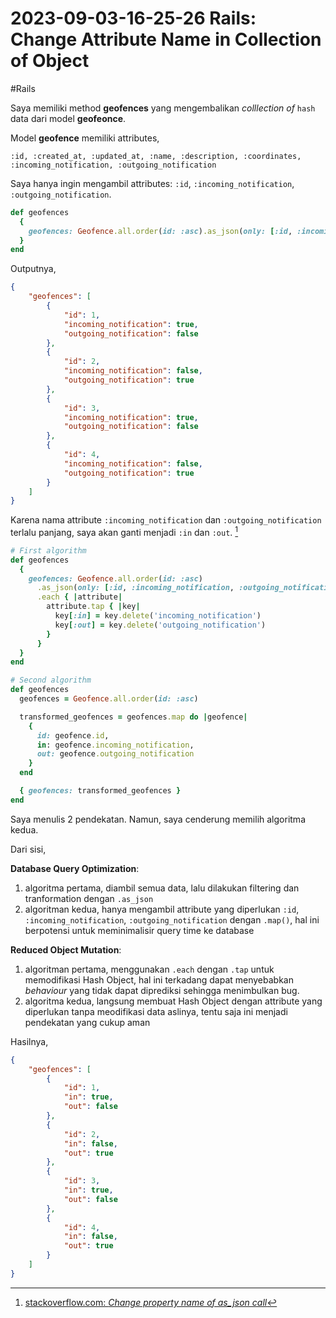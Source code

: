 # 2023-09-03-16-25-26 Rails: Change Attribute Name in Collection of Object

#Rails

Saya memiliki method **geofences** yang mengembalikan *colllection of* `hash` data dari model **geofeonce**.

Model **geofence** memiliki attributes,

```
:id, :created_at, :updated_at, :name, :description, :coordinates, :incoming_notification, :outgoing_notification
```

Saya hanya ingin mengambil attributes: `:id`, `:incoming_notification`, `:outgoing_notification`.

```ruby
def geofences
  {
    geofences: Geofence.all.order(id: :asc).as_json(only: [:id, :incoming_notification, :outgoing_notification])
  }
end
```

Outputnya,

```json
{
    "geofences": [
        {
            "id": 1,
            "incoming_notification": true,
            "outgoing_notification": false
        },
        {
            "id": 2,
            "incoming_notification": false,
            "outgoing_notification": true
        },
        {
            "id": 3,
            "incoming_notification": true,
            "outgoing_notification": false
        },
        {
            "id": 4,
            "incoming_notification": false,
            "outgoing_notification": true
        }
    ]
}
```

Karena nama attribute `:incoming_notification` dan `:outgoing_notification` terlalu panjang, saya akan ganti menjadi `:in` dan `:out`. [^1]

```ruby
# First algorithm
def geofences
  {
    geofences: Geofence.all.order(id: :asc)
      .as_json(only: [:id, :incoming_notification, :outgoing_notification])
      .each { |attribute|
        attribute.tap { |key|
          key[:in] = key.delete('incoming_notification')
          key[:out] = key.delete('outgoing_notification')
        }
      }
  }
end

# Second algorithm
def geofences
  geofences = Geofence.all.order(id: :asc)

  transformed_geofences = geofences.map do |geofence|
    {
      id: geofence.id,
      in: geofence.incoming_notification,
      out: geofence.outgoing_notification
    }
  end

  { geofences: transformed_geofences }
end
```

Saya menulis 2 pendekatan. Namun, saya cenderung memilih algoritma kedua.

Dari sisi,

**Database Query Optimization**:
1. algoritma pertama, diambil semua data, lalu dilakukan filtering dan tranformation dengan `.as_json`
1. algoritman kedua, hanya mengambil attribute yang diperlukan `:id`, `:incoming_notification`, `:outgoing_notification` dengan `.map()`, hal ini berpotensi untuk meminimalisir query time ke database

**Reduced Object Mutation**:
1. algoritman pertama, menggunakan `.each` dengan `.tap` untuk memodifikasi Hash Object, hal ini terkadang dapat menyebabkan *behaviour* yang tidak dapat diprediksi sehingga menimbulkan bug.
1. algoritma kedua, langsung membuat Hash Object dengan attribute yang diperlukan tanpa meodifikasi data aslinya, tentu saja ini menjadi pendekatan yang cukup aman

Hasilnya,

```json
{
    "geofences": [
        {
            "id": 1,
            "in": true,
            "out": false
        },
        {
            "id": 2,
            "in": false,
            "out": true
        },
        {
            "id": 3,
            "in": true,
            "out": false
        },
        {
            "id": 4,
            "in": false,
            "out": true
        }
    ]
}
```


[^1]: [stackoverflow.com: _Change property name of as_json call_](https://stackoverflow.com/a/33528446/4862516)
